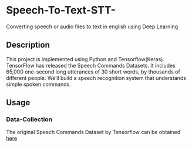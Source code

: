 # Speech-To-Text-STT-
Converting speech or audio files to text in english using Deep Learning
## Description
This project is implemented using Python and Tensorflow(Keras). TensorFlow has released the Speech Commands Datasets. It includes 65,000 one-second long utterances of 30 short words, by thousands of different people. We’ll build a speech recognition system that understands simple spoken commands.
## Usage
### Data-Collection
The original Speech Commands Dataset by Tensorflow can be obtained [here](https://www.kaggle.com/c/tensorflow-speech-recognition-challenge)
